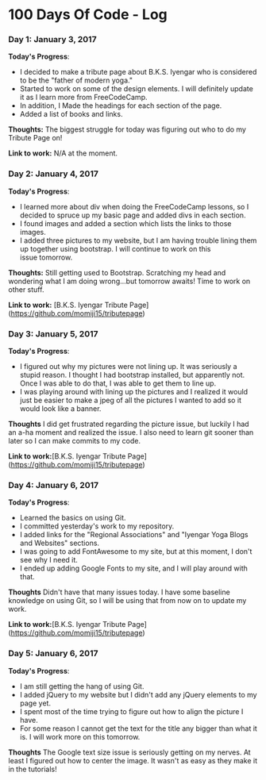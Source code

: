 # 100 Days Of Code - Log

### Day 1: January 3, 2017 

**Today's Progress**: 
 - I decided to make a tribute page about B.K.S. Iyengar who is considered to be the "father of modern yoga." 
 - Started to work on some of the design elements. I will definitely update it as I learn more from FreeCodeCamp. 
 - In addition, I Made the headings for each section of the page.
 - Added a list of books and links.

**Thoughts:** The biggest struggle for today was figuring out who to do my Tribute Page on!

**Link to work:** N/A at the moment.

### Day 2: January 4, 2017

**Today's Progress**:
 - I learned more about div when doing the FreeCodeCamp lessons, so I decided to spruce up my basic page and added divs in each section.
 - I found images and added a section which lists the links to those images.
 - I added three pictures to my website, but I am having trouble lining them up together using bootstrap. I will continue to work on this  
   issue tomorrow.
   
 **Thoughts:** Still getting used to Bootstrap. Scratching my head and wondering what I am doing wrong...but tomorrow awaits! Time to 
               work on other stuff.
 
 **Link to work:** [B.K.S. Iyengar Tribute Page] (https://github.com/momiji15/tributepage)
   
### Day 3: January 5, 2017
 
**Today's Progress**:
  - I figured out why my pictures were not lining up. It was seriously a stupid reason. I thought I had bootstrap installed, but 
   apparently not. Once I was able to do that, I was able to get them to line up.
  - I was playing around with lining up the pictures and I realized it would just be easier to make a jpeg of all the pictures I 
   wanted to add so it would look like a banner.

**Thoughts** I did get frustrated regarding the picture issue, but luckily I had an a-ha moment and realized the issue. I also need 
             to learn git sooner than later so I can make commits to my code.
             
**Link to work:**[B.K.S. Iyengar Tribute Page] (https://github.com/momiji15/tributepage)

### Day 4: January 6, 2017

**Today's Progress**:
 - Learned the basics on using Git.
 - I committed yesterday's work to my repository. 
 - I added links for the "Regional Associations" and "Iyengar Yoga Blogs and Websites" sections.
 - I was going to add FontAwesome to my site,  but at this moment, I don't see why I need it.
 - I ended up adding Google Fonts to my site, and I will play around with that.
 
**Thoughts** Didn't have that many issues today. I have some baseline knowledge on using Git, so I will be using that from now on to update my work.
 
**Link to work:**[B.K.S. Iyengar Tribute Page] (https://github.com/momiji15/tributepage)

### Day 5: January 6, 2017

**Today's Progress**:
 - I am still getting the hang of using Git.
 - I added jQuery to my website but I didn't add any jQuery elements to my page yet.
 - I spent most of the time trying to figure out how to align the picture I have. 
 - For some reason I cannot get the text for the title any bigger than what it is. I will work more on this tomorrow.
 
 **Thoughts** The Google text size issue is seriously getting on my nerves. At least I figured out how to center the image. It wasn't 
              as easy as they make it in the tutorials!
